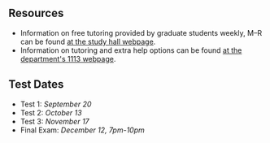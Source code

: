 ## Resources
+ Information on free tutoring provided by graduate students weekly, M&ndash;R can be found [at the study hall webpage](http://www.math.uga.edu/studyhall).
+ Information on tutoring and extra help options can be found [at the department's 1113 webpage](http://www.math.uga.edu/1113).

## Test Dates
+ Test 1: *September 20*
+ Test 2: *October 13*
+ Test 3: *November 17*
+ Final Exam: *December 12, 7pm-10pm*
